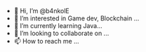 - 👋 Hi, I’m @b4nkolE
- 👀 I’m interested in Game dev, Blockchain ...
- 🌱 I’m currently learning Java...
- 💞️ I’m looking to collaborate on ...
- 📫 How to reach me ...

<!---
b4nkolE/b4nkolE is a ✨ special ✨ repository because its `README.md` (this file) appears on your GitHub profile.
You can click the Preview link to take a look at your changes.
--->
